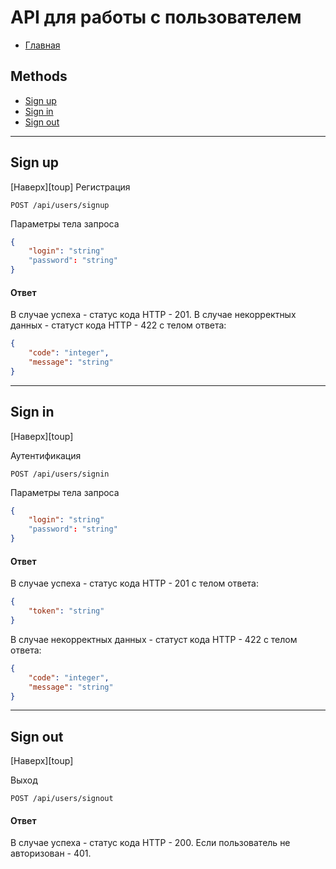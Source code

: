 # API для работы с пользователем

- [Главная](../README.md)


## Methods

- [Sign up](#sign-up)
- [Sign in](#sign-in)
- [Sign out](#sign-out)

---

## Sign up
[Наверх][toup]
Регистрация



```plaintext
POST /api/users/signup
```

Параметры тела запроса

```json
{
    "login": "string"
    "password": "string"
}

```

#### Ответ

В случае успеха - статус кода HTTP - 201.
В случае некорректных данных - статуст кода HTTP - 422 с телом ответа:
```json
{
    "code": "integer",
    "message": "string"
}
```


---

## Sign in

[Наверх][toup]

Аутентификация

```plaintext
POST /api/users/signin
```

Параметры тела запроса

```json
{
    "login": "string"
    "password": "string"
}
```

#### Ответ

В случае успеха - статус кода HTTP - 201 c телом ответа:
```json
{
    "token": "string"
}
```

В случае некорректных данных - статуст кода HTTP - 422 с телом ответа:
```json
{
    "code": "integer",
    "message": "string"
}
```



---

## Sign out

[Наверх][toup]

Выход


```plaintext
POST /api/users/signout
```

#### Ответ

В случае успеха - статус кода HTTP - 200.
Если пользователь не авторизован - 401.

